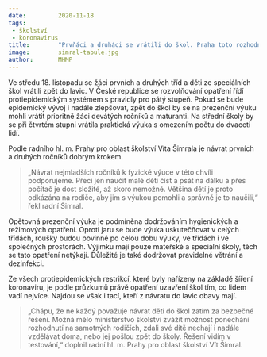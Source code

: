 ```yaml
---
date:         2020-11-18
tags:         
 - školství 
 - koronavirus
title:        "Prvňáci a druháci se vrátili do škol. Praha toto rozhodnutí podporuje"
image: 	      simral-tabule.jpg
author:       MHMP
---
```


Ve středu 18. listopadu se žáci prvních a druhých tříd a děti ze speciálních škol vrátili zpět do lavic. V České republice se rozvolňování opatření řídí protiepidemickým systémem s pravidly pro pátý stupeň. Pokud se bude epidemický vývoj i nadále zlepšovat, zpět do škol by se na prezenční výuku mohli vrátit prioritně žáci devátých ročníků a maturanti. Na střední školy by se při čtvrtém stupni vrátila praktická výuka s omezením počtu do dvaceti lidí.

Podle radního hl. m. Prahy pro oblast školství Víta Šimrala je návrat prvních a druhých ročníků dobrým krokem. 

> „Návrat nejmladších ročníků k fyzické výuce v této chvíli podporujeme. Přeci jen naučit malé děti číst a psát na dálku a přes počítač je dost složité, až skoro nemožné. Většina dětí je proto odkázána na rodiče, aby jim s výukou pomohli a správně je to naučili,“ řekl radní Šimral.

Opětovná prezenční výuka je podmíněna dodržováním hygienických a režimových opatření. Oproti jaru se bude výuka uskutečňovat v celých třídách, roušky budou povinné po celou dobu výuky, ve třídách i ve společných prostorách. Výjimku mají pouze mateřské a speciální školy, těch se tato opatření netýkají. Důležité je také dodržovat pravidelné větrání a dezinfekci.

Ze všech protiepidemických restrikcí, které byly nařízeny na základě šíření koronaviru, je podle průzkumů právě opatření uzavření škol tím, co lidem vadí nejvíce. Najdou se však i tací, kteří z návratu do lavic obavy mají. 

> „Chápu, že ne každý považuje návrat dětí do škol zatím za bezpečné řešení. Možná mělo ministerstvo školství zvážit možnost ponechání rozhodnutí na samotných rodičích, zdali své dítě nechají i nadále vzdělávat doma, nebo jej pošlou zpět do školy. Řešení vidím v testování,“ doplnil radní hl. m. Prahy pro oblast školství Vít Šimral.
